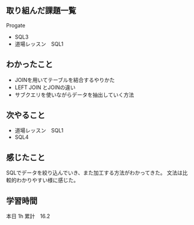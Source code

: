 
## 取り組んだ課題一覧
Progate
- SQL3
- 道場レッスン　SQL1

## わかったこと

- JOINを用いてテーブルを結合するやりかた
- LEFT JOIN とJOINの違い
- サブクエリを使いながらデータを抽出していく方法

## 次やること

- 道場レッスン　SQL1
- SQL4

## 感じたこと

SQLでデータを絞り込んでいき、また加工する方法がわかってきた。
文法は比較的わかりやすい様に感じた。

## 学習時間
本日 1h
累計　16.2